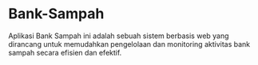 # Bank-Sampah
Aplikasi Bank Sampah ini adalah sebuah sistem berbasis web yang dirancang untuk memudahkan pengelolaan dan monitoring aktivitas bank sampah secara efisien dan efektif.
